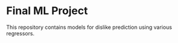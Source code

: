# Final ML Project
This repository contains models for dislike prediction using various regressors.
